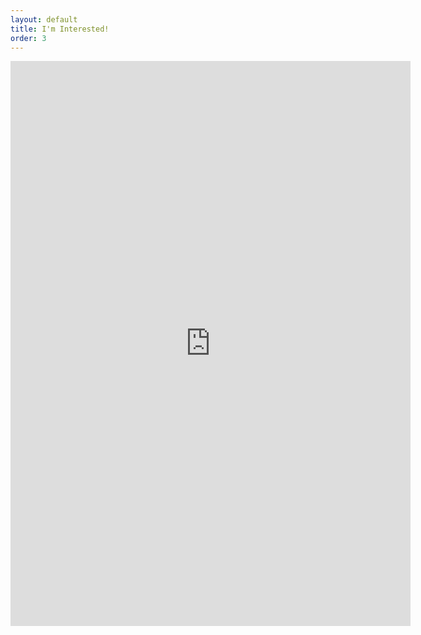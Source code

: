 ```yaml
---
layout: default
title: I'm Interested!
order: 3
---
```


<iframe src="https://docs.google.com/forms/d/e/1FAIpQLSdqumq3CzFMNCJ2T-moTkiL5eN9vjdbCNsSJwlFgZuV60I8-A/viewform?embedded=true" width="640" height="904" frameborder="0" marginheight="0" marginwidth="0">Loading…</iframe>